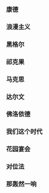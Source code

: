 ### 康德

### 浪漫主义

### 黑格尔

### 祁克果

### 马克思

### 达尔文

### 佛洛依德

### 我们这个时代

### 花园宴会

### 对位法

### 那轰然一响
